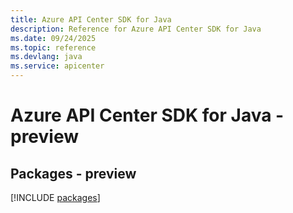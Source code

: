 ```yaml
---
title: Azure API Center SDK for Java
description: Reference for Azure API Center SDK for Java
ms.date: 09/24/2025
ms.topic: reference
ms.devlang: java
ms.service: apicenter
---
```

# Azure API Center SDK for Java - preview
## Packages - preview
[!INCLUDE [packages](api-center-index.md)]